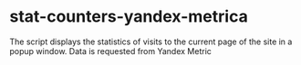 # stat-counters-yandex-metrica
The script displays the statistics of visits to the current page of the site in a popup window.   Data is requested from Yandex Metric
